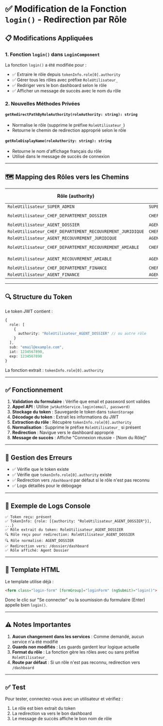 # ✅ Modification de la Fonction `login()` - Redirection par Rôle

## 📋 **Modifications Appliquées**

### **1. Fonction `login()` dans `LoginComponent`**

La fonction `login()` a été modifiée pour :
- ✅ Extraire le rôle depuis `tokenInfo.role[0].authority`
- ✅ Gérer tous les rôles avec préfixe `RoleUtilisateur_`
- ✅ Rediriger vers le bon dashboard selon le rôle
- ✅ Afficher un message de succès avec le nom du rôle

### **2. Nouvelles Méthodes Privées**

#### **`getRedirectPathByRoleAuthority(roleAuthority: string): string`**
- Normalise le rôle (supprime le préfixe `RoleUtilisateur_`)
- Retourne le chemin de redirection approprié selon le rôle

#### **`getRoleDisplayName(roleAuthority: string): string`**
- Retourne le nom d'affichage français du rôle
- Utilisé dans le message de succès de connexion

---

## 🗺️ **Mapping des Rôles vers les Chemins**

| Rôle (authority) | Rôle Normalisé | Chemin de Redirection |
|-----------------|----------------|----------------------|
| `RoleUtilisateur_SUPER_ADMIN` | `SUPER_ADMIN` | `/admin/dashboard` |
| `RoleUtilisateur_CHEF_DEPARTEMENT_DOSSIER` | `CHEF_DEPARTEMENT_DOSSIER` | `/dossier/chef-dashboard` |
| `RoleUtilisateur_AGENT_DOSSIER` | `AGENT_DOSSIER` | `/dossier/dashboard` |
| `RoleUtilisateur_CHEF_DEPARTEMENT_RECOUVREMENT_JURIDIQUE` | `CHEF_DEPARTEMENT_RECOUVREMENT_JURIDIQUE` | `/juridique/dashboard` |
| `RoleUtilisateur_AGENT_RECOUVREMENT_JURIDIQUE` | `AGENT_RECOUVREMENT_JURIDIQUE` | `/juridique/dashboard` |
| `RoleUtilisateur_CHEF_DEPARTEMENT_RECOUVREMENT_AMIABLE` | `CHEF_DEPARTEMENT_RECOUVREMENT_AMIABLE` | `/chef-amiable/dashboard` |
| `RoleUtilisateur_AGENT_RECOUVREMENT_AMIABLE` | `AGENT_RECOUVREMENT_AMIABLE` | `/chef-amiable/dashboard` |
| `RoleUtilisateur_CHEF_DEPARTEMENT_FINANCE` | `CHEF_DEPARTEMENT_FINANCE` | `/dashboard` |
| `RoleUtilisateur_AGENT_FINANCE` | `AGENT_FINANCE` | `/dashboard` |

---

## 🔍 **Structure du Token**

Le token JWT contient :
```typescript
{
  role: [
    {
      authority: "RoleUtilisateur_AGENT_DOSSIER" // ou autre rôle
    }
  ],
  sub: "email@example.com",
  iat: 1234567890,
  exp: 1234567890
}
```

La fonction extrait : `tokenInfo.role[0].authority`

---

## ✅ **Fonctionnement**

1. **Validation du formulaire** : Vérifie que email et password sont valides
2. **Appel API** : Utilise `jwtAuthService.login(email, password)`
3. **Stockage du token** : Sauvegarde le token dans `tokenStorage`
4. **Décodage du token** : Extrait les informations du JWT
5. **Extraction du rôle** : Récupère `tokenInfo.role[0].authority`
6. **Normalisation** : Supprime le préfixe `RoleUtilisateur_` si présent
7. **Redirection** : Navigue vers le dashboard approprié
8. **Message de succès** : Affiche "Connexion réussie - [Nom du Rôle]"

---

## 🚨 **Gestion des Erreurs**

- ✅ Vérifie que le token existe
- ✅ Vérifie que `tokenInfo.role[0].authority` existe
- ✅ Redirection vers `/dashboard` par défaut si le rôle n'est pas reconnu
- ✅ Logs détaillés pour le débogage

---

## 📝 **Exemple de Logs Console**

```
✅ Token reçu: présent
✅ TokenInfo: {role: [{authority: "RoleUtilisateur_AGENT_DOSSIER"}], ...}
✅ Rôle extrait du token: RoleUtilisateur_AGENT_DOSSIER
🔍 Rôle reçu pour redirection: RoleUtilisateur_AGENT_DOSSIER
🔍 Rôle normalisé: AGENT_DOSSIER
✅ Redirection vers: /dossier/dashboard
✅ Rôle affiché: Agent Dossier
```

---

## 🎯 **Template HTML**

Le template utilise déjà :
```html
<form class="login-form" [formGroup]="loginForm" (ngSubmit)="login()">
```

Donc le clic sur "Se connecter" ou la soumission du formulaire (Enter) appelle bien `login()`.

---

## ⚠️ **Notes Importantes**

1. **Aucun changement dans les services** : Comme demandé, aucun service n'a été modifié
2. **Guards non modifiés** : Les guards gardent leur logique actuelle
3. **Format du rôle** : La fonction gère les rôles avec ou sans préfixe `RoleUtilisateur_`
4. **Route par défaut** : Si un rôle n'est pas reconnu, redirection vers `/dashboard`

---

## ✅ **Test**

Pour tester, connectez-vous avec un utilisateur et vérifiez :
1. Le rôle est bien extrait du token
2. La redirection va vers le bon dashboard
3. Le message de succès affiche le bon nom de rôle

